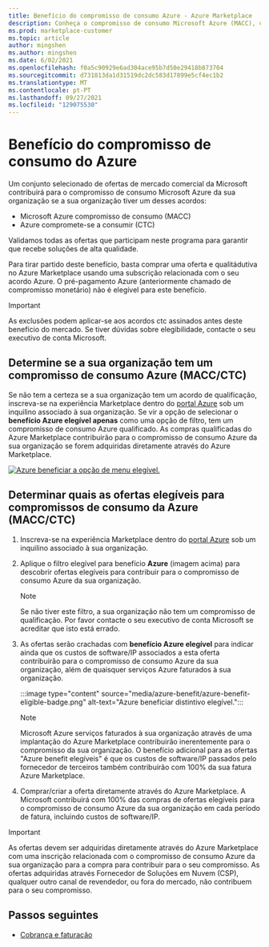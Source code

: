 ```yaml
---
title: Benefício do compromisso de consumo Azure - Azure Marketplace
description: Conheça o compromisso de consumo Microsoft Azure (MACC), como determinar se a sua organização tem como encontrar ofertas no portal Azure que são elegíveis para benefício Azure.
ms.prod: marketplace-customer
ms.topic: article
author: mingshen
ms.author: mingshen
ms.date: 6/02/2021
ms.openlocfilehash: f0a5c90929e6ad304ace95b7d50e29418b873704
ms.sourcegitcommit: d731813da1d31519dc2dc583d17899e5cf4ec1b2
ms.translationtype: MT
ms.contentlocale: pt-PT
ms.lasthandoff: 09/27/2021
ms.locfileid: "129075530"
---
```

# <a name="azure-consumption-commitment-benefit"></a>Benefício do compromisso de consumo do Azure

Um conjunto selecionado de ofertas de mercado comercial da Microsoft contribuirá para o compromisso de consumo Microsoft Azure da sua organização se a sua organização tiver um desses acordos:

- Microsoft Azure compromisso de consumo (MACC)
- Azure compromete-se a consumir (CTC)

Validamos todas as ofertas que participam neste programa para garantir que recebe soluções de alta qualidade.

Para tirar partido deste benefício, basta comprar uma oferta e qualitádutiva no Azure Marketplace usando uma subscrição relacionada com o seu acordo Azure. O pré-pagamento Azure (anteriormente chamado de compromisso monetário) não é elegível para este benefício.

> [!IMPORTANT]
> As exclusões podem aplicar-se aos acordos ctc assinados antes deste benefício do mercado. Se tiver dúvidas sobre elegibilidade, contacte o seu executivo de conta Microsoft.

## <a name="determine-if-your-organization-has-an-azure-consumption-commitment-maccctc"></a>Determine se a sua organização tem um compromisso de consumo Azure (MACC/CTC)

Se não tem a certeza se a sua organização tem um acordo de qualificação, inscreva-se na experiência Marketplace dentro do [portal Azure](https://ms.portal.azure.com/#blade/Microsoft_Azure_Marketplace/MarketplaceOffersBlade/selectedMenuItemId/home) sob um inquilino associado à sua organização. Se vir a opção de selecionar o **benefício Azure elegível apenas** como uma opção de filtro, tem um compromisso de consumo Azure qualificado. As compras qualificadas do Azure Marketplace contribuirão para o compromisso de consumo Azure da sua organização se forem adquiridas diretamente através do Azure Marketplace.

[![Azure beneficiar a opção de menu elegível.](media/azure-benefit/azure-benefit-eligible.png)](media/azure-benefit/azure-benefit-eligible.png#lightbox)

## <a name="determine-which-offers-are-eligible-for-azure-consumption-commitments-maccctc"></a>Determinar quais as ofertas elegíveis para compromissos de consumo da Azure (MACC/CTC)

1. Inscreva-se na experiência Marketplace dentro do [portal Azure](https://ms.portal.azure.com/#blade/Microsoft_Azure_Marketplace/MarketplaceOffersBlade/selectedMenuItemId/home) sob um inquilino associado à sua organização.
2. Aplique o filtro elegível para benefício **Azure** (imagem acima) para descobrir ofertas elegíveis para contribuir para o compromisso de consumo Azure da sua organização.

   > [!NOTE]
   > Se não tiver este filtro, a sua organização não tem um compromisso de qualificação. Por favor contacte o seu executivo de conta Microsoft se acreditar que isto está errado.

3. As ofertas serão crachadas com **benefício Azure elegível** para indicar ainda que os custos de software/IP associados a esta oferta contribuirão para o compromisso de consumo Azure da sua organização, além de quaisquer serviços Azure faturados à sua organização.

    :::image type="content" source="media/azure-benefit/azure-benefit-eligible-badge.png" alt-text="Azure beneficiar distintivo elegível.":::

   > [!NOTE]
   > Microsoft Azure serviços faturados à sua organização através de uma implantação do Azure Marketplace contribuirão inerentemente para o compromisso da sua organização. O benefício adicional para as ofertas "Azure benefit elegíveis" é que os custos de software/IP passados pelo fornecedor de terceiros também contribuirão com 100% da sua fatura Azure Marketplace.

4. Comprar/criar a oferta diretamente através do Azure Marketplace. A Microsoft contribuirá com 100% das compras de ofertas elegíveis para o compromisso de consumo Azure da sua organização em cada período de fatura, incluindo custos de software/IP.

> [!IMPORTANT]
> As ofertas devem ser adquiridas diretamente através do Azure Marketplace com uma inscrição relacionada com o compromisso de consumo Azure da sua organização para a compra para contribuir para o seu compromisso. As ofertas adquiridas através Fornecedor de Soluções em Nuvem (CSP), qualquer outro canal de revendedor, ou fora do mercado, não contribuem para o seu compromisso.

## <a name="next-steps"></a>Passos seguintes

- [Cobrança e faturação](billing-invoicing.md)
